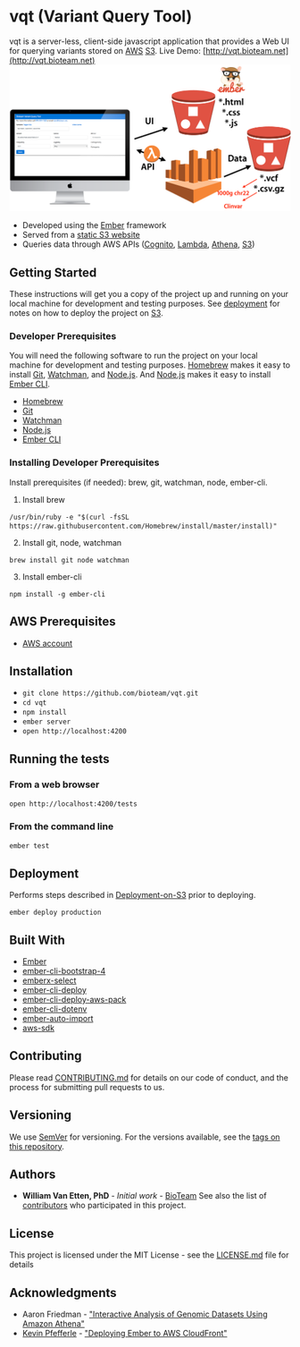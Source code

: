 # vqt (Variant Query Tool)
vqt is a server-less, client-side javascript application that provides a Web UI for querying variants stored on [AWS](https://aws.amazon.com) [S3](https://aws.amazon.com/s3/).
Live Demo: [http://vqt.bioteam.net](http://vqt.bioteam.net)
![Serverless](https://raw.githubusercontent.com/bioteam/vqt/assets/serverless.png)
* Developed using the [Ember](https://www.emberjs.com) framework
* Served from a [static S3 website](https://docs.aws.amazon.com/AmazonS3/latest/dev/WebsiteHosting.html)
* Queries data through AWS APIs ([Cognito](https://aws.amazon.com/cognito/), [Lambda](https://aws.amazon.com/lambda/), [Athena](https://aws.amazon.com/athena/), [S3](https://aws.amazon.com/s3/))
## Getting Started
These instructions will get you a copy of the project up and running on your local machine for development and testing purposes. See [deployment](#deployment) for notes on how to deploy the project on [S3](https://aws.amazon.com/s3/).
### Developer Prerequisites
You will need the following software to run the project on your local machine for development and testing purposes. [Homebrew](https://git-scm.com/) makes it easy to install [Git](https://git-scm.com/), [Watchman](https://facebook.github.io/watchman/), and [Node.js](https://nodejs.org/). And [Node.js](https://nodejs.org/) makes it easy to install [Ember CLI](https://ember-cli.com/).
* [Homebrew](https://git-scm.com/)
* [Git](https://git-scm.com/)
* [Watchman](https://facebook.github.io/watchman/)
* [Node.js](https://nodejs.org/)
* [Ember CLI](https://ember-cli.com/)
### Installing Developer Prerequisites
Install prerequisites (if needed): brew, git, watchman, node, ember-cli.
1. Install brew
```
/usr/bin/ruby -e "$(curl -fsSL https://raw.githubusercontent.com/Homebrew/install/master/install)"
```
2. Install git, node, watchman
```
brew install git node watchman
```
3. Install ember-cli
```
npm install -g ember-cli
```
## AWS Prerequisites
* [AWS account](https://aws.amazon.com)

## Installation
* `git clone https://github.com/bioteam/vqt.git`
* `cd vqt`
* `npm install`
* `ember server`
* `open http://localhost:4200`

## Running the tests
### From a web browser
```
open http://localhost:4200/tests
```
### From the command line
```
ember test
```
## Deployment
Performs steps described in [Deployment-on-S3](../../wiki/Deployment-on-S3) prior to deploying.
```
ember deploy production
```
## Built With
* [Ember](https://www.emberjs.com)
* [ember-cli-bootstrap-4](https://github.com/kaermorchen/ember-cli-bootstrap-4)
* [emberx-select](https://github.com/thefrontside/emberx-select)
* [ember-cli-deploy](http://ember-cli-deploy.com)
* [ember-cli-deploy-aws-pack](https://github.com/kpfefferle/ember-cli-deploy-aws-pack)
* [ember-cli-dotenv](https://github.com/fivetanley/ember-cli-dotenv)
* [ember-auto-import](https://github.com/ef4/ember-auto-import)
* [aws-sdk](https://www.npmjs.com/package/aws-sdk)
## Contributing
Please read [CONTRIBUTING.md](CONTRIBUTING.md) for details on our code of conduct, and the process for submitting pull requests to us.
## Versioning
We use [SemVer](http://semver.org/) for versioning. For the versions available, see the [tags on this repository](https://github.com/bioteam/vqt/tags). 
## Authors
* **William Van Etten, PhD** - *Initial work* - [BioTeam](https://bioteam.net)
See also the list of [contributors](https://github.com/bioteam/vqt/contributors) who participated in this project.
## License
This project is licensed under the MIT License - see the [LICENSE.md](LICENSE.md) file for details
## Acknowledgments
* Aaron Friedman - ["Interactive Analysis of Genomic Datasets Using Amazon Athena"](https://aws.amazon.com/blogs/big-data/interactive-analysis-of-genomic-datasets-using-amazon-athena/)
* [Kevin Pfefferle](http://twitter.com/kpfefferle) - ["Deploying Ember to AWS CloudFront"](http://blog.testdouble.com/posts/2015-11-03-deploying-ember-to-aws-cloudfront-using-ember-cli-deploy)
